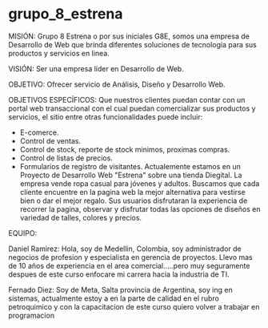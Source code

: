 # grupo_8_estrena

MISIÓN:
Grupo 8 Estrena o por sus iniciales G8E, somos una empresa de Desarrollo de Web que brinda diferentes soluciones de tecnología para sus productos y servicios en linea.

VISIÓN:
Ser una empresa líder en Desarrollo de Web.

OBJETIVO:
Ofrecer servicio de Análisis, Diseño y Desarrollo Web.

OBJETIVOS ESPECÍFICOS:
Que nuestros clientes puedan contar con un portal web transaccional con el cual puedan comercializar sus productos y servicios, el sitio entre otras funcionalidades puede incluir:
- E-comerce.
- Control de ventas.
- Control de stock, reporte de stock minimos, proximas compras.
- Control de listas de precios.
- Formularios de registro de visitantes.
Actualemente estamos en un Proyecto de Desarrollo Web "Estrena" sobre una tienda Diegital. La empresa vende ropa casual para jóvenes y adultos. Buscamos que cada cliente encuentre en la pagina web la mejor alternativa para vestirse bien o dar el mejor regalo. Sus usuarios disfrutaran la experiencia de recorrer la pagina, observar y disfrutar todas las opciones de diseños en variedad de talles, colores y precios.

EQUIPO:

Daniel Ramirez: Hola, soy de Medellin, Colombia, soy administrador de negocios de profesion y especialista en gerencia de proyectos. Llevo mas de 10 años de experiencia en el area comercial.....pero muy seguramente despues de este curso enfocare mi carrera hacia la industria de TI.

Fernado Diez: Soy de Meta, Salta provincia de Argentina, soy ing en sistemas, actualmente estoy a en la parte de calidad en el rubro petroquimico y con la capacitacion de este curso quiero volver a trabajar en programacion
